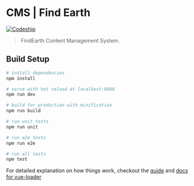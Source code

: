 # CMS | Find Earth

[![Codeship](https://img.shields.io/codeship/08998b80-d320-0134-1787-029621bb9ebb/master.svg)]()

> FindEarth Content Management System.

## Build Setup

``` bash
# install dependencies
npm install

# serve with hot reload at localhost:8080
npm run dev

# build for production with minification
npm run build

# run unit tests
npm run unit

# run e2e tests
npm run e2e

# run all tests
npm test
```

For detailed explanation on how things work, checkout the [guide](http://vuejs-templates.github.io/webpack/) and [docs for vue-loader](http://vuejs.github.io/vue-loader)
